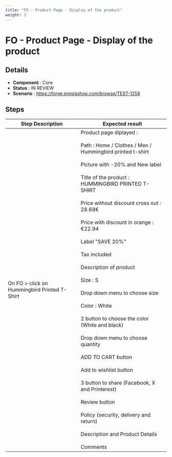 ```yaml
---
title: "FO - Product Page - Display of the product"
weight: 3
---
```


# FO - Product Page - Display of the product
## Details
* **Component** : Core
* **Status** : IN REVIEW
* **Scenario** : https://forge.prestashop.com/browse/TEST-1258

## Steps
| Step Description | Expected result |
| ----- | ----- |
| On FO > click on Hummingbird Printed T-Shirt | Product page diplayed : <br><br>Path : Home / Clothes / Men / Hummingbird printed t-shirt<br><br>Picture with -20% and New label<br><br>Title of the product : HUMMINGBIRD PRINTED T-SHIRT<br><br>Price without discount cross out : 28.68€<br><br>Price with discount in orange : €22.94<br><br>Label "SAVE 20%"<br><br>Tax included<br><br>Description of product<br><br>Size : S<br><br>Drop down menu to choose size<br><br>Color : White<br><br>2 button to choose the color (White and black)<br><br>Drop down menu to choose quantity<br><br>ADD TO CART button<br><br>Add to wishlist button<br><br>3 button to share (Facebook, X and Printerest)<br><br>Review button<br><br>Policy (security, delivery and return)<br><br>Description and Product Details<br><br>Comments |
